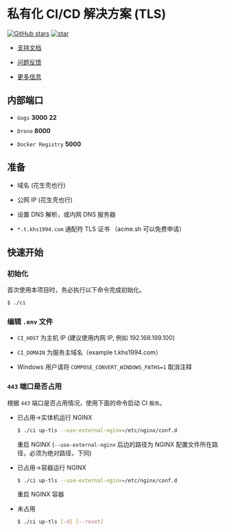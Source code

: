 # 私有化 CI/CD 解决方案 (TLS)

[![GitHub stars](https://img.shields.io/github/stars/khs1994-docker/ci.svg?style=social&label=Stars)](https://github.com/khs1994-docker/ci) [![star](https://gitee.com/khs1994-docker/ci/badge/star.svg?theme=dark)](https://gitee.com/khs1994-docker/ci/stargazers)

* [支持文档](docs)

* [问题反馈](https://github.com/khs1994-docker/ci/issues)

* [更多信息](https://www.khs1994.com/categories/CI/Drone/)

## 内部端口

* `Gogs` **3000** **22**

* `Drone` **8000**

* `Docker Registry` **5000**

## 准备

* 域名 (花生壳也行)

* 公网 IP (花生壳也行)

* 设置 DNS 解析，或内网 DNS 服务器

* `*.t.khs1994.com` 通配符 TLS 证书 （acme.sh 可以免费申请）

## 快速开始

### 初始化

首次使用本项目时，务必执行以下命令完成初始化。

```bash
$ ./ci
```

### 编辑 `.env` 文件

* `CI_HOST` 为主机 IP (建议使用内网 IP, 例如 192.168.199.100)

* `CI_DOMAIN` 为服务主域名（example t.khs1994.com）

* Windows 用户请将 `COMPOSE_CONVERT_WINDOWS_PATHS=1` 取消注释

### `443` 端口是否占用

根据 `443` 端口是否占用情况，使用下面的命令启动 CI `服务`。

* 已占用->实体机运行 NGINX

  ```bash
  $ ./ci up-tls --use-external-nginx=/etc/nginx/conf.d
  ```

  重启 NGINX (`--use-external-nginx` 后边的路径为 NGINX 配置文件所在路径，必须为绝对路径，下同)

* 已占用->容器运行 NGINX

  ```bash
  $ ./ci up-tls --use-external-nginx=/etc/nginx/conf.d
  ```

  重启 NGINX 容器

* 未占用

  ```bash
  $ ./ci up-tls [-d] [--reset]
  ```
